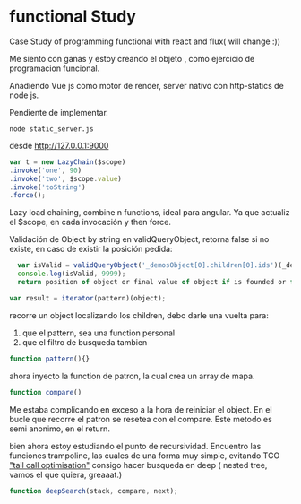 # functional Study

Case Study of programming functional with react and flux( will change :))

Me siento con ganas y estoy creando el objeto <List>, como ejercicio de programacion funcional.



Añadiendo Vue js como motor de render, server nativo con http-statics de node js.


Pendiente de implementar.



`node static_server.js`

desde http://127.0.0.1:9000

```javascript
var t = new LazyChain($scope)
.invoke('one', 90)
.invoke('two', $scope.value)
.invoke('toString')
.force();
```

Lazy load chaining, combine n functions, ideal para angular. Ya que actualiz el $scope, en cada invocación y then force.

Validación de Object by string en validQueryObject, retorna false si no existe, en caso de existir la posición pedida: 
```javascript
  var isValid = validQueryObject('_demosObject[0].children[0].ids')(_demosObject);
  console.log(isValid, 9999);
  return position of object or final value of object if is founded or false if is not exists.
```

```javascript
var result = iterator(pattern)(object);
```
recorre un object localizando los children, debo darle una vuelta para:
1. que el pattern, sea una function personal
2. que el filtro de busqueda tambien

```javascript
function pattern(){}
```
ahora inyecto la function de patron, la cual crea un array de mapa.

```javascript
function compare()
```
Me estaba complicando en exceso a la hora de reiniciar el object. En el bucle que recorre el patron se resetea con el compare. Este metodo es semi anonimo, en el return.


bien ahora estoy estudiando el punto de recursividad.
Encuentro las funciones trampoline, las cuales de una forma muy simple, evitando TCO ["tail call optimisation"](http://www.integralist.co.uk/posts/js-recursion.html)
consigo hacer busqueda en deep ( nested tree, vamos el que quiera, greaaat.)
```javascript
function deepSearch(stack, compare, next);
```
